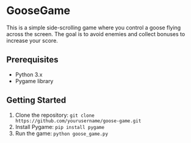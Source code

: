 # GooseGame

This is a simple side-scrolling game where you control a goose flying across the screen. The goal is to avoid enemies and collect bonuses to increase your score.

## Prerequisites

- Python 3.x
- Pygame library

## Getting Started

1. Clone the repository: `git clone https://github.com/yourusername/goose-game.git`
2. Install Pygame: `pip install pygame`
3. Run the game: `python goose_game.py`
